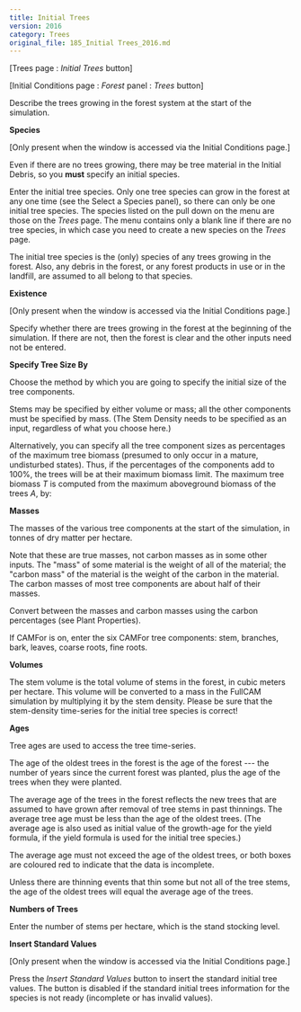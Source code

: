 ```yaml
---
title: Initial Trees
version: 2016
category: Trees
original_file: 185_Initial Trees_2016.md
---
```


[Trees page : *Initial Trees* button]

[Initial Conditions page : *Forest*
panel : *Trees* button]

Describe the trees growing in the forest system at the start of the
simulation.

**Species**

[Only present when the window is accessed via the Initial
Conditions page.]

Even if there are no trees growing, there may be tree material in the
Initial Debris, so you **must** specify an
initial species.

Enter the initial tree species. Only one tree species can grow in the
forest at any one time (see the Select a
Species panel), so there can only be one
initial tree species. The species listed on the pull down on the menu
are those on the *Trees* page. The menu contains only a blank line if
there are no tree species, in which case you need to create a new
species on the *Trees* page.

The initial tree species is the (only) species of any trees growing in
the forest. Also, any debris in the forest, or any forest products in
use or in the landfill, are assumed to all belong to that species.

**Existence**

[Only present when the window is accessed via the Initial
Conditions page.]

Specify whether there are trees growing in the forest at the beginning
of the simulation. If there are not, then the forest is clear and the
other inputs need not be entered.

**Specify Tree Size By**

Choose the method by which you are going to specify the initial size of
the tree components.

Stems may be specified by either volume or mass; all the other
components must be specified by mass. (The Stem
Density needs to be specified as an input,
regardless of what you choose here.)

Alternatively, you can specify all the tree component sizes as
percentages of the maximum tree biomass (presumed to only occur in a
mature, undisturbed states). Thus, if the percentages of the components
add to 100%, the trees will be at their maximum biomass limit. The
maximum tree biomass *T* is computed from the maximum aboveground
biomass of the trees *A*, by:

**Masses**

The masses of the various tree components at the start of the
simulation, in tonnes of dry matter per hectare.

Note that these are true masses, not carbon masses as in some other
inputs. The "mass" of some material is the weight of all of the
material; the "carbon mass" of the material is the weight of the carbon
in the material. The carbon masses of most tree components are about
half of their masses.

Convert between the masses and carbon masses using the carbon
percentages (see Plant Properties).

If CAMFor is on, enter the six CAMFor tree components: stem, branches,
bark, leaves, coarse roots, fine roots.

**Volumes**

The stem volume is the total volume of stems in the forest, in cubic
meters per hectare. This volume will be converted to a mass in the
FullCAM simulation by multiplying it by the stem density. Please be sure
that the stem-density time-series for the initial tree species is
correct!

**Ages**

Tree ages are used to access the tree time-series.

The age of the oldest trees in the forest is the age of the forest ---
the number of years since the current forest was planted, plus the age
of the trees when they were planted.

The average age of the trees in the forest reflects the new trees that
are assumed to have grown after removal of tree stems in past thinnings.
The average tree age must be less than the age of the oldest trees. (The
average age is also used as initial value of the growth-age for the
yield formula, if the yield formula is used for the initial tree
species.)

The average age must not exceed the age of the oldest trees, or both
boxes are coloured red to indicate that the data is incomplete.

Unless there are thinning events that thin some but not all of the tree
stems, the age of the oldest trees will equal the average age of the
trees.

**Numbers of Trees**

Enter the number of stems per hectare, which is the stand stocking
level.

**Insert Standard Values**

[Only present when the window is accessed via the Initial
Conditions page.]

Press the *Insert Standard Values* button to insert the standard initial
tree values. The button is disabled if the standard initial trees
information for the species is not ready (incomplete or has invalid
values).